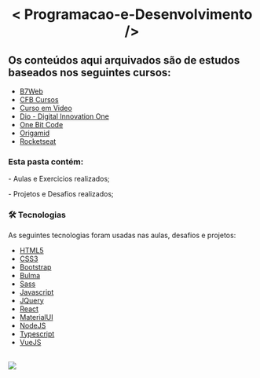 <h1 align="center">< Programacao-e-Desenvolvimento /></h1> 
<h2> Os conteúdos aqui arquivados são de estudos baseados nos seguintes cursos: </h2>

<ul>
 <li><a href="https://b7web.com.br/">B7Web</a></li>
 <li><a href="https://www.youtube.com/channel/UCqHIWCQSq0yeE-1nbcRnt2w">CFB Cursos</a></li>
 <li><a href="https://www.cursoemvideo.com/">Curso em Video</a></li>
 <li><a href="https://digitalinnovation.one/">Dio - Digital Innovation One </a></li>
 <li><a href="https://programador.onebitcode.com/">One Bit Code</a></li>
 <li><a href="https://www.origamid.com/">Origamid</a></li>
 <li><a href="https://www.rocketseat.com.br/discover"> Rocketseat</a></li>
 
</ul>


<h3>Esta pasta contém:</h3>
 <p>- Aulas e Exercicios realizados; </p>
 <p>- Projetos e Desafios realizados; </p>
 
### 🛠 Tecnologias

As seguintes tecnologias foram usadas nas aulas, desafios e projetos:

- [HTML5](https://developer.mozilla.org/pt-BR/docs/Web/HTML)
- [CSS3](https://developer.mozilla.org/pt-BR/docs/Web/CSS)
- [Bootstrap](https://getbootstrap.com/)
- [Bulma](https://bulma.io/)
- [Sass](https://sass-lang.com/)
- [Javascript](https://developer.mozilla.org/pt-BR/docs/Web/JavaScript)
- [JQuery](https://jquery.com/)
- [React](https://reactjs.org/)
- [MaterialUI](https://v4.mui.com/)
- [NodeJS](https://nodejs.org/en/)
- [Typescript](https://www.typescriptlang.org/)
- [VueJS](https://vuejs.org/)

<br>
 
 <img src="https://img.shields.io/static/v1?label=DEV&message=Darcisio Almeida&color=7159c1&style=for-the-badge&logo=ghost"/>
